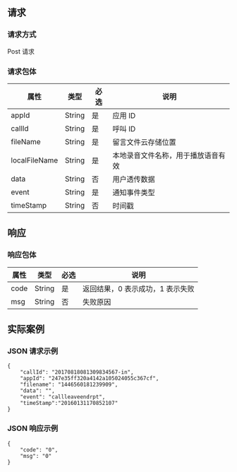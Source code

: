 ## 请求

### 请求方式

Post 请求

### 请求包体

| 属性            | 类型     | 必选   | 说明                |
| ------------- | ------ | ---- | ----------------- |
| appId         | String | 是   | 应用 ID             |
| callId        | String | 是   | 呼叫 ID             |
| fileName      | String | 是   | 留言文件云存储位置         |
| localFileName | String | 是   | 本地录音文件名称，用于播放语音有效 |
| data          | String | 否   | 用户透传数据            |
| event         | String | 是   | 通知事件类型            |
| timeStamp     | String | 否   | 时间戳               |

## 响应

### 响应包体

| 属性   | 类型     | 必选   | 说明                 |
| ---- | ------ | ---- | ------------------ |
| code | String | 是   | 返回结果，0 表示成功，1 表示失败 |
| msg  | String | 否   | 失败原因               |

## 实际案例

### JSON 请求示例

```
{
    "callId": "20170818081309834567-in",
    "appId": "247e35ff320a4142a105024055c367cf",
    "filename": "1446560181239909",
    "data": "",
    "event": "callleaveendrpt",
    "timeStamp":"20160131170852107"
}
```

### JSON 响应示例

```
{
    "code": "0",
    "msg": "0"
}
```
